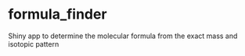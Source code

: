 # formula_finder
Shiny app to determine the molecular formula from the exact mass and isotopic pattern 
